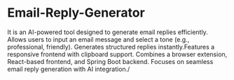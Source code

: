 # Email-Reply-Generator
It is an AI-powered tool designed to generate email replies efficiently. 
Allows users to input an email message and select a tone (e.g., professional, friendly).
Generates structured replies instantly.Features a responsive frontend with clipboard support.
Combines a browser extension, React-based frontend, and Spring Boot backend.
Focuses on seamless email reply generation with AI integration./
